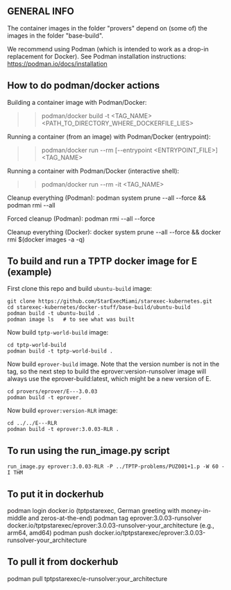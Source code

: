 ## GENERAL INFO ##
The container images in the folder "provers" depend on (some of) the images in the folder 
"base-build".

We recommend using Podman (which is intended to work as a drop-in replacement for Docker).
See Podman installation instructions: https://podman.io/docs/installation

## How to do podman/docker actions

Building a container image with Podman/Docker:
>> podman/docker build -t <TAG_NAME> <PATH_TO_DIRECTORY_WHERE_DOCKERFILE_LIES>

Running a container (from an image) with Podman/Docker (entrypoint):
>> podman/docker run --rm [--entrypoint <ENTRYPOINT_FILE>] <TAG_NAME> <ARGS>

Running a container with Podman/Docker (interactive shell):
>> podman/docker run --rm -it <TAG_NAME>

Cleanup everything (Podman):
podman system prune --all --force && podman rmi --all

Forced cleanup (Podman):
podman rmi --all --force

Cleanup everything (Docker):
docker system prune --all --force &&  docker rmi $(docker images -a -q)


## To build and run a TPTP docker image for E (example)

First clone this repo and build `ubuntu-build` image:
```shell
git clone https://github.com/StarExecMiami/starexec-kubernetes.git
cd starexec-kubernetes/docker-stuff/base-build/ubuntu-build
podman build -t ubuntu-build .
podman image ls   # to see what was built
```

Now build `tptp-world-build` image:
```shell
cd tptp-world-build
podman build -t tptp-world-build .
```

Now build `eprover-build` image. Note that the version number is not in the tag, so the next
step to build the eprover:version-runsolver image will always use the eprover-build:latest, 
which might be a new version of E.
```shell
cd provers/eprover/E---3.0.03
podman build -t eprover.
```

Now build `eprover:version-RLR` image:
```shell
cd ../../E---RLR
podman build -t eprover:3.0.03-RLR .
```

## To run using the run_image.py script
```shell
run_image.py eprover:3.0.03-RLR -P ../TPTP-problems/PUZ001+1.p -W 60 -I THM
```

## To put it in dockerhub

podman login docker.io (tptpstarexec, German greeting with money-in-middle and zeros-at-the-end)
podman tag eprover:3.0.03-runsolver docker.io/tptpstarexec/eprover:3.0.03-runsolver-your_architecture (e.g., arm64, amd64)
podman push docker.io/tptpstarexec/eprover:3.0.03-runsolver-your_architecture

## To pull it from dockerhub

podman pull tptpstarexec/e-runsolver:your_architecture


